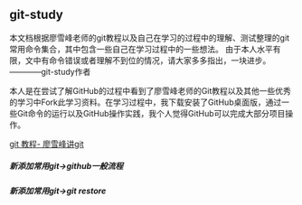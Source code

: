 ## git-study  

本文档根据廖雪峰老师的git教程以及自己在学习的过程中的理解、测试整理的git常用命令集合，其中包含一些自己在学习过程中的一些想法。
由于本人水平有限，文中有命令错误或者理解不到位的情况，请大家多多指出，一块进步。————git-study作者

本人是在尝试了解GitHub的过程中看到了廖雪峰老师的Git教程以及其他一些优秀的学习中Fork此学习资料。在学习过程中，我下载安装了GitHub桌面版，通过一些Git命令的运行以及GitHub操作实践，我个人觉得GitHub可以完成大部分项目操作。

[git 教程- 廖雪峰讲git](https://www.liaoxuefeng.com/wiki/0013739516305929606dd18361248578c67b8067c8c017b000 "git")

##### 新添加常用git->github一般流程
##### 新添加常用git->git restore
